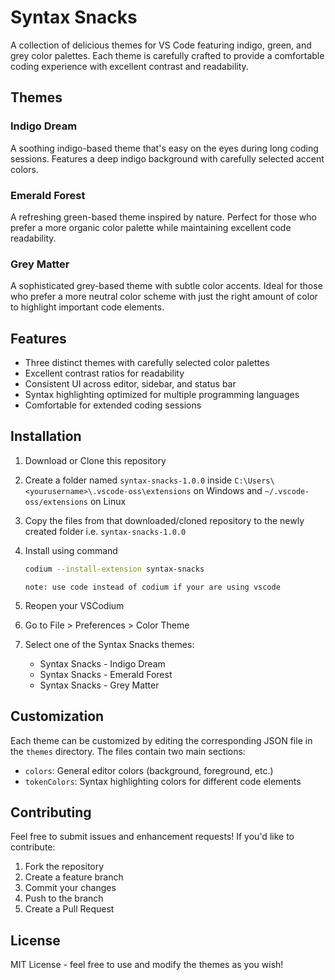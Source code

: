 # Syntax Snacks

A collection of delicious themes for VS Code featuring indigo, green, and grey color palettes. Each theme is carefully crafted to provide a comfortable coding experience with excellent contrast and readability.

## Themes

### Indigo Dream

A soothing indigo-based theme that's easy on the eyes during long coding sessions. Features a deep indigo background with carefully selected accent colors.

### Emerald Forest

A refreshing green-based theme inspired by nature. Perfect for those who prefer a more organic color palette while maintaining excellent code readability.

### Grey Matter

A sophisticated grey-based theme with subtle color accents. Ideal for those who prefer a more neutral color scheme with just the right amount of color to highlight important code elements.

## Features

- Three distinct themes with carefully selected color palettes
- Excellent contrast ratios for readability
- Consistent UI across editor, sidebar, and status bar
- Syntax highlighting optimized for multiple programming languages
- Comfortable for extended coding sessions

## Installation

1. Download or Clone this repository
2. Create a folder named `syntax-snacks-1.0.0` inside `C:\Users\<yourusername>\.vscode-oss\extensions` on Windows and `~/.vscode-oss/extensions` on Linux
3. Copy the files from that downloaded/cloned repository to the newly created folder i.e. `syntax-snacks-1.0.0`
4. Install using command

   ```sh
   codium --install-extension syntax-snacks
   ```

   `note: use code instead of codium if your are using vscode`

5. Reopen your VSCodium
6. Go to File > Preferences > Color Theme
7. Select one of the Syntax Snacks themes:
   - Syntax Snacks - Indigo Dream
   - Syntax Snacks - Emerald Forest
   - Syntax Snacks - Grey Matter

## Customization

Each theme can be customized by editing the corresponding JSON file in the `themes` directory. The files contain two main sections:

- `colors`: General editor colors (background, foreground, etc.)
- `tokenColors`: Syntax highlighting colors for different code elements

## Contributing

Feel free to submit issues and enhancement requests! If you'd like to contribute:

1. Fork the repository
2. Create a feature branch
3. Commit your changes
4. Push to the branch
5. Create a Pull Request

## License

MIT License - feel free to use and modify the themes as you wish!
